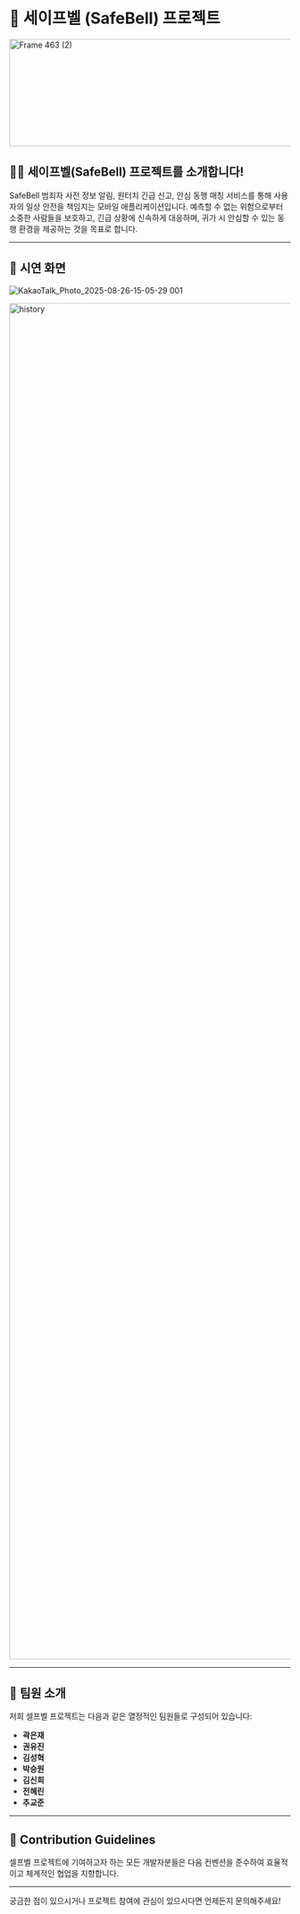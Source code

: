 # 🔔 세이프벨 (SafeBell) 프로젝트
<img width="633" height="192" alt="Frame 463 (2)" src="https://github.com/user-attachments/assets/d31a1cb6-0cc5-43d1-b8a5-3b9db9e2d747" />


## 🙋‍♀️ 세이프벨(SafeBell) 프로젝트를 소개합니다\!

SafeBell 범죄자 사전 정보 알림, 원터치 긴급 신고, 안심 동행 매칭 서비스를 통해 사용자의 일상 안전을 책임지는 모바일 애플리케이션입니다. 예측할 수 없는 위험으로부터 소중한 사람들을 보호하고, 긴급 상황에 신속하게 대응하며, 귀가 시 안심할 수 있는 동행 환경을 제공하는 것을 목표로 합니다.

-----

## 📌 시연 화면

![KakaoTalk_Photo_2025-08-26-15-05-29 001](https://github.com/user-attachments/assets/a8412820-d900-4dd0-9626-cc64b77645dc)

<img width="1080" height="2424" alt="history" src="https://github.com/user-attachments/assets/85b30772-e5ef-44a2-8b32-ed1b8d617400" />



-----

## 🙌 팀원 소개

저희 셀프벨 프로젝트는 다음과 같은 열정적인 팀원들로 구성되어 있습니다:

  * **곽은재**
  * **권유진**
  * **김성혁**
  * **박승원**
  * **김신희**
  * **전혜린**
  * **추교준**

-----

## 🌈 Contribution Guidelines

셀프벨 프로젝트에 기여하고자 하는 모든 개발자분들은 다음 컨벤션을 준수하여 효율적이고 체계적인 협업을 지향합니다.

---
궁금한 점이 있으시거나 프로젝트 참여에 관심이 있으시다면 언제든지 문의해주세요\!
